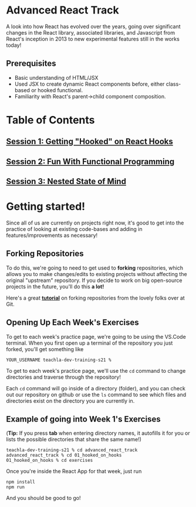 # Advanced React Track

A look into how React has evolved over the years, going over significant changes in the React library, associated libraries, and Javascript from React's inception in 2013 to new experimental features still in the works today!

## Prerequisites

- Basic understanding of HTML/JSX
- Used JSX to create dynamic React components before, either class-based or hooked functional.
- Familiarity with React's parent->child component composition.

# Table of Contents

## [Session 1: Getting "Hooked" on React Hooks](https://github.com/uclaacm/teach-la-dev-training-s21/tree/main/advanced_react_track/01_hooked_on_hooks)

## [Session 2: Fun With Functional Programming](https://github.com/uclaacm/teach-la-dev-training-s21/tree/main/advanced_react_track/02_fun_with_functions)

## [Session 3: Nested State of Mind](https://github.com/uclaacm/teach-la-dev-training-s21/tree/main/advanced_react_track/03_nested_state_of_mind)

# Getting started!

Since all of us are currently on projects right now, it's good to get into the practice of looking at existing code-bases and adding in features/improvements as necessary!

## Forking Repositories

To do this, we're going to need to get used to **forking** repositories, which allows you to make changes/edits to existing projects without affecting the original "upstream" repository. If you decide to work on big open-source projects in the future, you'll do this **a lot!**

Here's a great [**tutorial**](https://docs.github.com/en/github/getting-started-with-github/fork-a-repo) on forking repositories from the lovely folks over at Git.

## Opening Up Each Week's Exercises

To get to each week's practice page, we're going to be using the VS.Code terminal. When you first open up a terminal of the repository you just forked, you'll get something like

`YOUR_USERNAME teachla-dev-training-s21 % `

To get to each week's practice page, we'll use the `cd` command to change directories and traverse through the repository!

Each `cd` command will go inside of a directory (folder), and you can check out our repository on github or use the `ls` command to see which files and directories exist on the directory you are currently in.

## Example of going into Week 1's Exercises

(**Tip:** If you press **tab** when entering directory names, it autofills it for you or lists the possible directories that share the same name!)

```
teachla-dev-training-s21 % cd advanced_react_track
advanced_react_track % cd 01_hooked_on_hooks
01_hooked_on_hooks % cd exercises
```

Once you're inside the React App for that week, just run

```
npm install
npm run
```

And you should be good to go!
